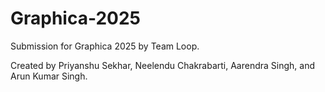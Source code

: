 # Graphica-2025
Submission for Graphica 2025 by Team Loop.

Created by Priyanshu Sekhar, Neelendu Chakrabarti, Aarendra Singh, and Arun Kumar Singh.
